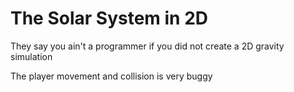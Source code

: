 # The Solar System in 2D

They say you ain't a programmer if you did not create a 2D gravity simulation

The player movement and collision is very buggy